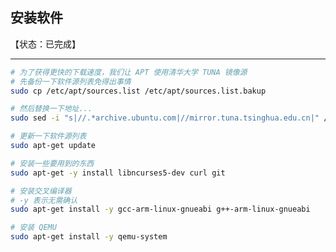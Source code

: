 ## 安装软件

【状态：已完成】

---


```bash
# 为了获得更快的下载速度，我们让 APT 使用清华大学 TUNA 镜像源
# 先备份一下软件源列表免得出事情
sudo cp /etc/apt/sources.list /etc/apt/sources.list.bakup

# 然后替换一下地址...
sudo sed -i "s|//.*archive.ubuntu.com|//mirror.tuna.tsinghua.edu.cn|" /etc/apt/sources.list
```

```bash
# 更新一下软件源列表
sudo apt-get update
```

```bash
# 安装一些要用到的东西
sudo apt-get -y install libncurses5-dev curl git
```

```bash
# 安装交叉编译器
# -y 表示无需确认
sudo apt-get install -y gcc-arm-linux-gnueabi g++-arm-linux-gnueabi
```

```bash
# 安装 QEMU
sudo apt-get install -y qemu-system
```